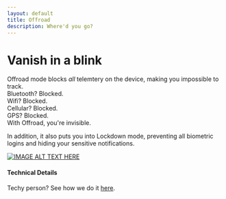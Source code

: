 ```yaml
---
layout: default
title: Offroad
description: Where'd you go?
---
```

# Vanish in a blink

Offroad mode blocks *all* telemtery on the device, making you impossible to track.  
Bluetooth? Blocked.  
Wifi? Blocked.  
Cellular? Blocked.  
GPS? Blocked.  
With Offroad, you're invisible.

In addition, it also puts you into Lockdown mode, preventing all biometric logins
and hiding your sensitive notifications.

[![IMAGE ALT TEXT HERE](http://img.youtube.com/vi/YOUTUBE_VIDEO_ID_HERE/0.jpg)](http://www.youtube.com/watch?v=YOUTUBE_VIDEO_ID_HERE)





#### Technical Details

Techy person? See how we do it [here](techy_offroad.md).